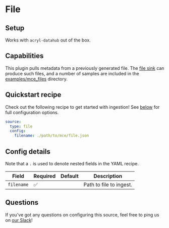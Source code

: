 # File

## Setup

Works with `acryl-datahub` out of the box.

## Capabilities

This plugin pulls metadata from a previously generated file. The [file sink](../sink_docs/file.md)
can produce such files, and a number of samples are included in the
[examples/mce_files](../examples/mce_files) directory.

## Quickstart recipe

Check out the following recipe to get started with ingestion! See [below](#config-details) for full configuration options.

```yml
source:
  type: file
  config:
    filename: ./path/to/mce/file.json
```

## Config details

Note that a `.` is used to denote nested fields in the YAML recipe.

| Field      | Required | Default | Description             |
| ---------- | -------- | ------- | ----------------------- |
| `filename` | ✅       |         | Path to file to ingest. |

## Questions

If you've got any questions on configuring this source, feel free to ping us on [our Slack](https://slack.datahubproject.io/)!
